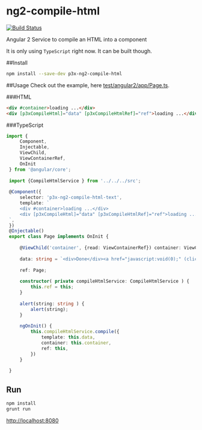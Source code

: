 # ng2-compile-html

[![Build Status](https://travis-ci.org/patrikx3/ng2-compile-html.svg?branch=master)](https://travis-ci.org/patrikx3/ng2-compile-html)

Angular 2 Service to compile an HTML into a component

It is only using ```TypeScript``` right now. It can be built though.

##Install
```bash
npm install --save-dev p3x-ng2-compile-html
```

##Usage
Check out the example, here [test/angular2/app/Page.ts](test/angular2/app/Page.ts).

###HTML

```html
<div #container>loading ...</div>
<div [p3xCompileHtml]="data" [p3xCompileHtmlRef]="ref">loading ...</div>
```

###TypeScript

```typescript
import {
     Component,
     Injectable,
     ViewChild,
     ViewContainerRef,
     OnInit
 } from '@angular/core';
 
 import {CompileHtmlService } from '../../../src';
 
 @Component({
     selector: 'p3x-ng2-compile-html-text',
     template: `
     <div #container>loading ...</div>
     <div [p3xCompileHtml]="data" [p3xCompileHtmlRef]="ref">loading ...</div>
 `,
 })
 @Injectable()
 export class Page implements OnInit {
 
     @ViewChild('container', {read: ViewContainerRef}) container: ViewContainerRef;
 
     data: string = `<div>Done</div><a href="javascript:void(0);" (click)="ref.alert('ok')">If click works it says OK!</a>`;
 
     ref: Page;
 
     constructor( private compileHtmlService: CompileHtmlService ) {
         this.ref = this;
     }
 
     alert(string: string ) {
         alert(string);
     }
 
     ngOnInit() {
         this.compileHtmlService.compile({
             template: this.data,
             container: this.container,
             ref: this,
         })
     }
 
 }
```

## Run
```bash
npm install
grunt run
```

[http://localhost:8080](http://localhost:8080)
